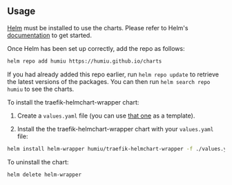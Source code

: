 ## Usage

[Helm](https://helm.sh) must be installed to use the charts. Please refer to
Helm's [documentation](https://helm.sh/docs) to get started.

Once Helm has been set up correctly, add the repo as follows:

```bash
helm repo add humiu https://humiu.github.io/charts
```

If you had already added this repo earlier, run `helm repo update` to retrieve
the latest versions of the packages. You can then run `helm search repo humiu` to see the charts.

To install the traefik-helmchart-wrapper chart:

1.  Create a `values.yaml` file (you can use [that one](charts/traefik-helmchart-wrapper/values.yaml) as a template).

2.  Install the the traefik-helmchart-wrapper chart with your `values.yaml` file:

```bash
helm install helm-wrapper humiu/traefik-helmchart-wrapper -f ./values.yaml
```

To uninstall the chart:

```bash
helm delete helm-wrapper
```
